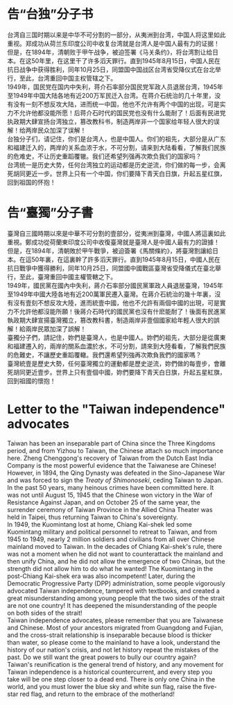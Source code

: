 # 告“台独”分子书
台湾自三国时期以来是中华不可分割的一部分，从夷洲到台湾，中国人将这里如此重视。郑成功从荷兰东印度公司中收复台湾就是台湾人是中国人最有力的证据！<br>
但是，在1894年，清朝败于甲午战争，被迫签署《马关条约》，将台湾割让给日本。在这50年里，在这里干了许多滔天罪行。直到1945年8月15日，中国人民在抗日战争中获得胜利，同年10月25日，同盟国中国战区台湾省受降仪式在台北举行，至此，台湾重回中国主权管辖之下。<br>
1949年，国民党在国内中失利，蒋介石率部分国民党军政人员退居台湾，1945年至1949年中国大陆各地有近200万军民迁入台湾。在蒋介石统治的几十年里，没有没有一刻不想反攻大陆，进而统一中国，他也不允许有两个中国的出现，可是实力不允许他都没能所愿！后蒋介石时代的国民党也没有什么能耐了！后面有民进党执政期大肆宣扬台湾独立，篡改教科书，制造两岸非一个国家给年轻人很大的误解！给两岸民众加深了误解！<br>
台独分子们，请记住，你们是台湾人，也是中国人。你们的祖先，大部分是从广东和福建迁入的，两岸的关系血浓于水，不可分割，请来到大陆看看，了解我们民族的危难史，不让历史重蹈覆辙。我们还希望列强再次欺负我们的国家吗？<br>
台湾统一是历史大势，任何台湾独立的运动都是历史逆流，你们做的每一步，会离死胡同更近一步。世界上只有一个中国，你们要降下青天白日旗，升起五星红旗，回到祖国的怀抱！

# 告“臺獨”分子書
臺灣自三國時期以來是中華不可分割的壹部分，從夷洲到臺灣，中國人將這裏如此重視。鄭成功從荷蘭東印度公司中收復臺灣就是臺灣人是中國人最有力的證據！<br>
但是，在1894年，清朝敗於甲午戰爭，被迫簽署《馬關條約》，將臺灣割讓給日本。在這50年裏，在這裏幹了許多滔天罪行。直到1945年8月15日，中國人民在抗日戰爭中獲得勝利，同年10月25日，同盟國中國戰區臺灣省受降儀式在臺北舉行，至此，臺灣重回中國主權管轄之下。<br>
1949年，國民黨在國內中失利，蔣介石率部分國民黨軍政人員退居臺灣，1945年至1949年中國大陸各地有近200萬軍民遷入臺灣。在蔣介石統治的幾十年裏，沒有沒有壹刻不想反攻大陸，進而統壹中國，他也不允許有兩個中國的出現，可是實力不允許他都沒能所願！後蔣介石時代的國民黨也沒有什麽能耐了！後面有民進黨執政期大肆宣揚臺灣獨立，篡改教科書，制造兩岸非壹個國家給年輕人很大的誤解！給兩岸民眾加深了誤解！<br>
臺獨分子們，請記住，妳們是臺灣人，也是中國人。妳們的祖先，大部分是從廣東和福建遷入的，兩岸的關系血濃於水，不可分割，請來到大陸看看，了解我們民族的危難史，不讓歷史重蹈覆轍。我們還希望列強再次欺負我們的國家嗎？<br>
臺灣統壹是歷史大勢，任何臺灣獨立的運動都是歷史逆流，妳們做的每壹步，會離死胡同更近壹步。世界上只有壹個中國，妳們要降下青天白日旗，升起五星紅旗，回到祖國的懷抱！

# Letter to the "Taiwan independence" advocates
Taiwan has been an inseparable part of China since the Three Kingdoms period, and from Yizhou to Taiwan, the Chinese attach so much importance here. Zheng Chenggong's recovery of Taiwan from the Dutch East India Company is the most powerful evidence that the Taiwanese are Chinese! <br>
However, in 1894, the Qing Dynasty was defeated in the Sino-Japanese War and was forced to sign the *Treaty of Shimonoseki*, ceding Taiwan to Japan. In the past 50 years, many heinous crimes have been committed here. It was not until August 15, 1945 that the Chinese won victory in the War of Resistance Against Japan, and on October 25 of the same year, the surrender ceremony of Taiwan Province in the Allied China Theater was held in Taipei, thus returning Taiwan to China's sovereignty. <br>
In 1949, the Kuomintang lost at home, Chiang Kai-shek led some Kuomintang military and political personnel to retreat to Taiwan, and from 1945 to 1949, nearly 2 million soldiers and civilians from all over Chinese mainland moved to Taiwan. In the decades of Chiang Kai-shek's rule, there was not a moment when he did not want to counterattack the mainland and then unify China, and he did not allow the emergence of two Chinas, but the strength did not allow him to do what he wanted! The Kuomintang in the post-Chiang Kai-shek era was also incompetent! Later, during the Democratic Progressive Party (DPP) administration, some people vigorously advocated Taiwan independence, tampered with textbooks, and created a great misunderstanding among young people that the two sides of the strait are not one country! It has deepened the misunderstanding of the people on both sides of the strait! <br>
Taiwan independence advocates, please remember that you are Taiwanese and Chinese. Most of your ancestors migrated from Guangdong and Fujian, and the cross-strait relationship is inseparable because blood is thicker than water, so please come to the mainland to have a look, understand the history of our nation's crisis, and not let history repeat the mistakes of the past. Do we still want the great powers to bully our country again? <br>
Taiwan's reunification is the general trend of history, and any movement for Taiwan independence is a historical countercurrent, and every step you take will be one step closer to a dead end. There is only one China in the world, and you must lower the blue sky and white sun flag, raise the five-star red flag, and return to the embrace of the motherland!
